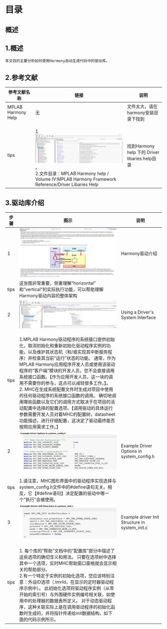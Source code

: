 
# 目录
## 概述
## 


## 1.概述
    本文目的主要分析如何使用Harmony自动生成代码中的驱动库。
    
## 2.参考文献
 | 参考文献名称 | 链接 | 说明 |
 | --- | ---- | ---- | 
 | MPLAB Harmony Help | 无 | 文件太大，请在harmony安装目录下找到 | 
 | tips |<br/>1 ![images](https://github.com/yuchengstudio/PIC32MZEF/blob/master/APP_note/pictures_DriverLib/Harmony_driver_lib_001.jpg)。<br/>2.文件目录：MPLAB Harmony help / Volume IV:MPLAB Harmony Framework Reference/Driver Libaries Help | 找到Harmony help 下的 Driver libaries help目录 | 
 
## 3.驱动库介绍
 
 | 步骤 | 图示 | 说明 |
 | --- | ---- | ---- | 
 | 1 | ![images](https://github.com/yuchengstudio/PIC32MZEF/blob/master/APP_note/pictures_DriverLib/Harmony_driver_lib_002.jpg)  | Harmony驱动介绍 | 
 | tips | 这张图非常重要，侧重理解“horizontal” 和“vertical”的实际执行功能，可以帮助理解Harmony驱动内容的整体架构 |  | 
 | 2| ![images](https://github.com/yuchengstudio/PIC32MZEF/blob/master/APP_note/pictures_DriverLib/Harmony_driver_lib_003.jpg)  | Using a Driver's System Interface | 
 | tips | <br/>1.MPLAB Harmony驱动程序的系统接口提供初始化，取消初始化和重新初始化驱动程序实例的功能，以及维护其状态机（和/或实现其中断服务程序）并检查其当前“运行”状态的功能。 通常，作为MPLAB Harmony应用程序开发人员或使用该驱动程序的“客户端”模块的开发人员，您不会直接调用系统接口函数。【作为应用开发人员，这一块的调用不需要你的参与，这点可以减轻很多工作。】。 <br/>2. MHC在生成系统配置文件时生成对项目中使用的任何驱动程序的系统接口函数的调用。 确切地调用哪些函数以及它们的调用方式取决于在项目的活动配置中选择的配置选项。【调用驱动的具体运行参数需要开发人员对着MHC的配置树，datasheet功能描述，进行仔细配置，这决定了驱动最终能否按照应用需求工作。】  |  | 
  | 2| ![images](https://github.com/yuchengstudio/PIC32MZEF/blob/master/APP_note/pictures_DriverLib/Harmony_driver_lib_004.jpg) | Example Driver Options in system_config.h | 
 | tips | <br/>1.请注意，MHC图形界面中的驱动程序实现选择与system_config.h文件中的#define语句无关。相反，它【#define语句】决定配置的驱动中哪一个“执行”会被使用。  |  | 
 | 3| ![images](https://github.com/yuchengstudio/PIC32MZEF/blob/master/APP_note/pictures_DriverLib/Harmony_driver_lib_005.jpg) | Example driver Init Structure in system_init.c | 
 | tips | <br/>1. 每个库的“帮助”文档中的“配置库”部分中描述了这些选项的确切含义和用法。 只要在选项树中选择其中一个选项，实时MHC帮助窗口窗格就会显示相关的帮助部分。<br/>2.有一个特定于实例的初始化选项，您应该特别注意：外设ID选项（.tmrId，在显示的定时器驱动程序示例中）。 此初始化选项将驱动程序实例（从零开始的索引号）与外围硬件实例编号相关联，如使用中的处理器的数据表所定义。 对于动态驱动程序，这种关联实际上是在调用驱动程序的初始化函数时生成的，并将指针传递给init数据结构，如下面的代码示例所示。 |  | 

